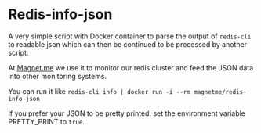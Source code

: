 # Redis-info-json

A very simple script with Docker container to parse the output of `redis-cli` to readable json which can then be continued to be processed by another script.

At [Magnet.me](https://magnet.me) we use it to monitor our redis cluster and feed the JSON data into other monitoring systems.

You can run it like `redis-cli info | docker run -i --rm magnetme/redis-info-json`

If you prefer your JSON to be pretty printed, set the environment variable PRETTY_PRINT to `true`.
